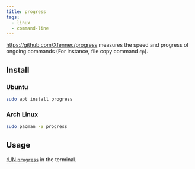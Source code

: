 ```yaml
---
title: progress
tags:
  - linux
  - command-line
---
```


https://github.com/Xfennec/progress measures the speed and progress of ongoing commands (For instance, file copy command `cp`).

## Install

### Ubuntu

```sh
sudo apt install progress
```

### Arch Linux

```sh
sudo pacman -S progress
```

## Usage

[rUN `progress`](https://github.com/Xfennec/progress#what-can-i-do-with-it) in the terminal.
